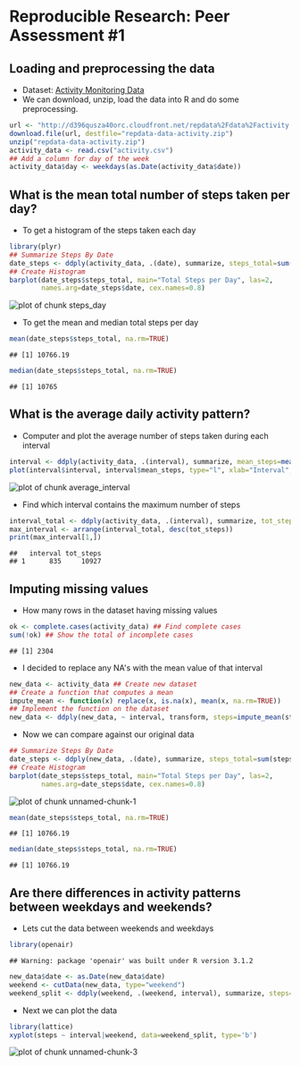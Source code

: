 Reproducible Research: Peer Assessment #1
========================================================

## Loading and preprocessing the data
* Dataset: [Activity Monitoring Data](https://d396qusza40orc.cloudfront.net/repdata%2Fdata%2Factivity.zip)
* We can download, unzip, load the data into R and do some preprocessing.

```r
url <- "http://d396qusza40orc.cloudfront.net/repdata%2Fdata%2Factivity.zip"
download.file(url, destfile="repdata-data-activity.zip")
unzip("repdata-data-activity.zip")
activity_data <- read.csv("activity.csv")
## Add a column for day of the week
activity_data$day <- weekdays(as.Date(activity_data$date))
```
## What is the mean total number of steps taken per day?
* To get a histogram of the steps taken each day

```r
library(plyr)
## Summarize Steps By Date
date_steps <- ddply(activity_data, .(date), summarize, steps_total=sum(steps))
## Create Histogram
barplot(date_steps$steps_total, main="Total Steps per Day", las=2,
        names.arg=date_steps$date, cex.names=0.8)
```

![plot of chunk steps_day](figure/steps_day-1.png) 
* To get the mean and median total steps per day

```r
mean(date_steps$steps_total, na.rm=TRUE)
```

```
## [1] 10766.19
```

```r
median(date_steps$steps_total, na.rm=TRUE)
```

```
## [1] 10765
```
## What is the average daily activity pattern?
* Computer and plot the average number of steps taken during each interval

```r
interval <- ddply(activity_data, .(interval), summarize, mean_steps=mean(steps, na.rm=TRUE))
plot(interval$interval, interval$mean_steps, type="l", xlab="Interval", ylab="Mean # of Steps")
```

![plot of chunk average_interval](figure/average_interval-1.png) 
* Find which interval contains the maximum number of steps

```r
interval_total <- ddply(activity_data, .(interval), summarize, tot_steps=sum(steps, na.rm=TRUE))
max_interval <- arrange(interval_total, desc(tot_steps))
print(max_interval[1,])
```

```
##   interval tot_steps
## 1      835     10927
```
## Imputing missing values
* How many rows in the dataset having missing values

```r
ok <- complete.cases(activity_data) ## Find complete cases
sum(!ok) ## Show the total of incomplete cases
```

```
## [1] 2304
```
* I decided to replace any NA's with the mean value of that interval

```r
new_data <- activity_data ## Create new dataset
## Create a function that computes a mean
impute_mean <- function(x) replace(x, is.na(x), mean(x, na.rm=TRUE))
## Implement the function on the dataset
new_data <- ddply(new_data, ~ interval, transform, steps=impute_mean(steps))
```
* Now we can compare against our original data

```r
## Summarize Steps By Date
date_steps <- ddply(new_data, .(date), summarize, steps_total=sum(steps))
## Create Histogram
barplot(date_steps$steps_total, main="Total Steps per Day", las=2,
        names.arg=date_steps$date, cex.names=0.8)
```

![plot of chunk unnamed-chunk-1](figure/unnamed-chunk-1-1.png) 

```r
mean(date_steps$steps_total, na.rm=TRUE)
```

```
## [1] 10766.19
```

```r
median(date_steps$steps_total, na.rm=TRUE)
```

```
## [1] 10766.19
```
## Are there differences in activity patterns between weekdays and weekends?
* Lets cut the data between weekends and weekdays

```r
library(openair)
```

```
## Warning: package 'openair' was built under R version 3.1.2
```

```r
new_data$date <- as.Date(new_data$date)
weekend <- cutData(new_data, type="weekend")
weekend_split <- ddply(weekend, .(weekend, interval), summarize, steps=mean(steps))
```
* Next we can plot the data

```r
library(lattice)
xyplot(steps ~ interval|weekend, data=weekend_split, type='b')
```

![plot of chunk unnamed-chunk-3](figure/unnamed-chunk-3-1.png) 
